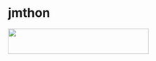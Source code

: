 # jmthon

<p align="left"><a href="https://heroku.com/deploy?template=https://github.com/Vnaan/roz"> <img src="https://img.shields.io/badge/Deploy%20To%20Heroku-purple?style=for-the-badge&logo=heroku" width="320" height="58.45"/></a></p>
